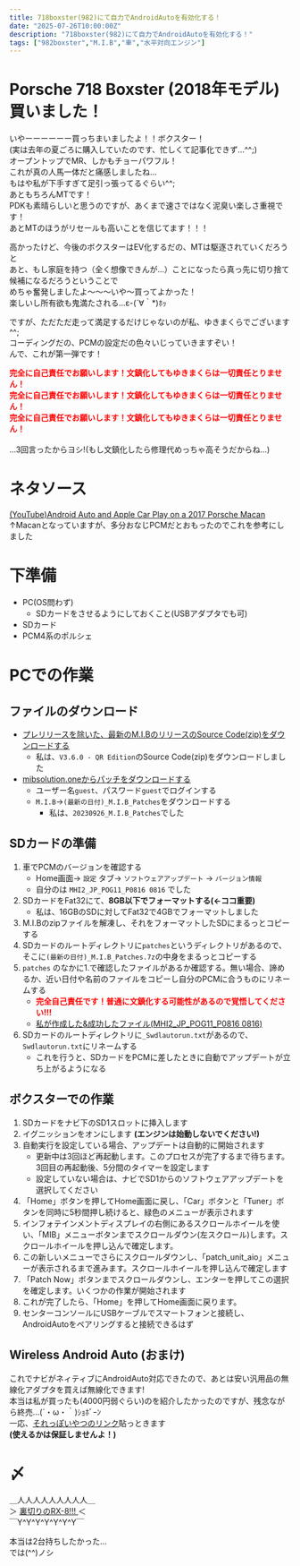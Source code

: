 ```yaml
---
title: 718boxster(982)にて自力でAndroidAutoを有効化する！
date: "2025-07-26T10:00:00Z"
description: "718boxster(982)にて自力でAndroidAutoを有効化する！"
tags: ["982boxster","M.I.B","車","水平対向エンジン"]
---
```


# Porsche 718 Boxster (2018年モデル) 買いました！
いやーーーーーー買っちまいましたよ！！ボクスター！    
(実は去年の夏ごろに購入していたのです、忙しくて記事化できず...^^;)   
オープントップでMR、しかもチョーパワフル！    
これが真の人馬一体だと痛感しましたね...   
もはや私が下手すぎて足引っ張ってるぐらい^^;   
あともちろんMTです！   
PDKも素晴らしいと思うのですが、あくまで速さではなく泥臭い楽しさ重視です！   
あとMTのほうがリセールも高いことを信じてます！！！    
    
高かったけど、今後のボクスターはEV化するだの、MTは駆逐されていくだろうと   
あと、もし家庭を持つ（全く想像できんが...）ことになったら真っ先に切り捨て候補になるだろうということで   
めちゃ奮発しましたよ〜〜〜いや〜買ってよかった！    
楽しいし所有欲も鬼満たされる...ε-(´∀｀*)ﾎｯ    
    
ですが、ただただ走って満足するだけじゃないのが私、ゆきまくらでございます^^;    
コーディングだの、PCMの設定だの色々いじっていきますぞい！    
んで、これが第一弾です！   

<font color=red >**完全に自己責任でお願いします！文鎮化してもゆきまくらは一切責任とりません！**</font>   
<font color=red >**完全に自己責任でお願いします！文鎮化してもゆきまくらは一切責任とりません！**</font>   
<font color=red >**完全に自己責任でお願いします！文鎮化してもゆきまくらは一切責任とりません！**</font>   
</br>
...3回言ったからヨシ!(もし文鎮化したら修理代めっちゃ高そうだからね...)   

# ネタソース
[(YouTube)Android Auto and Apple Car Play on a 2017 Porsche Macan](https://www.youtube.com/watch?v=ybAS6n9Gw_g&list=LL&index=4&t=1s)    
↑Macanとなっていますが、多分おなじPCMだとおもったのでこれを参考にしました

# 下準備
- PC(OS問わず)
    - SDカードをさせるようにしておくこと(USBアダプタでも可)
- SDカード
- PCM4系のポルシェ

# PCでの作業
## ファイルのダウンロード
- [プレリリースを除いた、最新のM.I.BのリリースのSource Code(zip)をダウンロードする](https://github.com/Mr-MIBonk/M.I.B._More-Incredible-Bash/releases)   
    - 私は、`V3.6.0 - QR Edition`のSource Code(zip)をダウンロードしました
- [mibsolution.oneからパッチをダウンロードする](https://mibsolution.one/#/1)
    - ユーザー名`guest`、パスワード`guest`でログインする
    - `M.I.B`→`(最新の日付)_M.I.B_Patches`をダウンロードする
        - 私は、`20230926_M.I.B_Patches`でした

## SDカードの準備
1. 車でPCMのバージョンを確認する
    - Home画面→ `設定` タブ→ `ソフトウェアアップデート` → `バージョン情報`
    - 自分のは `MHI2_JP_POG11_P0816 0816` でした
2. SDカードをFat32にて、**8GB以下でフォーマットする(←ココ重要)**
    - 私は、16GBのSDに対してFat32で4GBでフォーマットしました
3. M.I.Bのzipファイルを解凍し、それをフォーマットしたSDにまるっとコピーする
4. SDカードのルートディレクトリに`patches`というディレクトリがあるので、そこに`(最新の日付)_M.I.B_Patches.7z`の中身をまるっとコピーする
5. `patches` のなかに1.で確認したファイルがあるか確認する。無い場合、諦めるか、近い日付や名前のファイルをコピーし自分のPCMに合うものにリネームする 
    - <font color=red ><b>完全自己責任です！普通に文鎮化する可能性があるので覚悟してください!!!</b> </font>
    - [私が作成した&成功したファイル(MHI2_JP_POG11_P0816 0816)](https://drive.google.com/file/d/1-aW1MB11W-142IHzsMsqQqQVKGeFji38/view?usp=sharing)
6. SDカードのルートディレクトリに`_Swdlautorun.txt`があるので、`Swdlautorun.txt`にリネームする
    - これを行うと、SDカードをPCMに差したときに自動でアップデートが立ち上がるようになる

## ボクスターでの作業
1. SDカードをナビ下のSD1スロットに挿入します
2. イグニッションをオンにします **(エンジンは始動しないでください!)**
3. 自動実行を設定している場合、アップデートは自動的に開始されます
    - 更新中は3回ほど再起動します。このプロセスが完了するまで待ちます。3回目の再起動後、5分間のタイマーを設定します
    - 設定していない場合は、ナビでSD1からのソフトウェアアップデートを選択してください
5. 「Home」ボタンを押してHome画面に戻し、「Car」ボタンと「Tuner」ボタンを同時に5秒間押し続けると、緑色のメニューが表示されます
6. インフォテインメントディスプレイの右側にあるスクロールホイールを使い、「MIB」メニューボタンまでスクロールダウン(左スクロール)します。スクロールホイールを押し込んで確定します。
7. この新しいメニューでさらにスクロールダウンし、「patch_unit_aio」メニューが表示されるまで進みます。スクロールホイールを押し込んで確定します
8. 「Patch Now」ボタンまでスクロールダウンし、エンターを押してこの選択を確定します。いくつかの作業が開始されます
9. これが完了したら、「Home」を押してHome画面に戻ります。
10. センターコンソールにUSBケーブルでスマートフォンと接続し、AndroidAutoをペアリングすると接続できるはず

## Wireless Android Auto (おまけ)
これでナビがネィティブにAndroidAuto対応できたので、あとは安い汎用品の無線化アダプタを買えば無線化できます!   
本当は私が買ったも(4000円弱ぐらい)のを紹介したかったのですが、残念ながら終売...(´・ω・｀)ｼｮﾎﾞｰﾝ   
一応、[それっぽいやつのリンク](https://amzn.asia/d/b2CLIKR)貼っときます   
**(使えるかは保証しませんよ！)**   


# 〆

＿人人人人人人人人人＿   
＞   [  裏切りのRX-8!!!   ](https://yukimakura.github.io/blog/RX-8%E3%81%AE%E4%B8%80%E5%B9%B4%E7%82%B9%E6%A4%9C%E3%81%AB%E8%A1%8C%E3%81%A3%E3%81%A6%E3%81%8D%E3%81%BE%E3%81%97%E3%81%9F%EF%BC%81/) ＜   
￣Y^Y^Y^Y^Y^Y^Y￣   

本当は2台持ちしたかった...   
では(^^)ノシ
